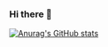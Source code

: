 ### Hi there 👋

[![Anurag's GitHub stats](https://github-readme-stats.vercel.app/api?username=ctrl-alt-caleb)](https://github.com/anuraghazra/github-readme-stats)
